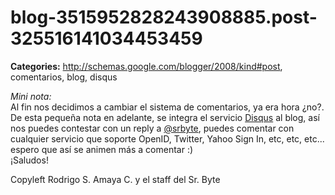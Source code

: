 # blog-3515952828243908885.post-325516141034453459

**Categories:** http://schemas.google.com/blogger/2008/kind#post, comentarios, blog, disqus

<i>Mini nota:</i><br />Al fin nos decidimos a cambiar el
      sistema de comentarios, ya era hora ¿no?.<br />De esta pequeña nota en adelante, se
      integra el servicio <a href="http://disqus.com/comments/">Disqus</a> al blog, así
      nos puedes contestar con un reply a <a
      href="http://twitter.com/srbyte">@srbyte</a>, puedes comentar con cualquier servicio
      que soporte OpenID, Twitter, Yahoo Sign In, etc, etc, etc... espero que así se animen más a
      comentar :)<br />¡Saludos!<div class="blogger-post-footer">Copyleft Rodrigo S.
      Amaya C. y el staff del Sr. Byte</div>